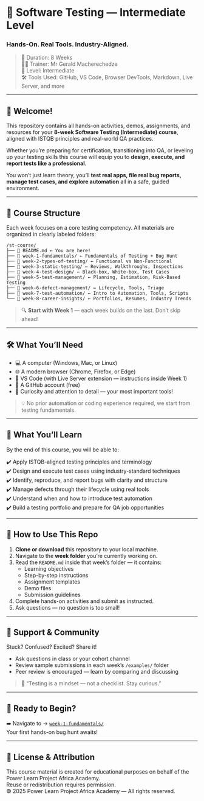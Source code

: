 # 🧪 Software Testing — Intermediate Level
### Hands-On. Real Tools. Industry-Aligned.

> 📅 Duration: 8 Weeks  
> 👩‍🏫 Trainer: Mr Gerald Macherechedze  
> 🎯 Level: Intermediate  
> 🛠️ Tools Used: GitHub, VS Code, Browser DevTools, Markdown, Live Server, and more

---

## 🌟 Welcome!

This repository contains all hands-on activities, demos, assignments, and resources for your **8-week Software Testing (Intermediate) course**, aligned with ISTQB principles and real-world QA practices.

Whether you’re preparing for certification, transitioning into QA, or leveling up your testing skills this course will equip you to **design, execute, and report tests like a professional**.

You won’t just learn theory, you’ll **test real apps, file real bug reports, manage test cases, and explore automation** all in a safe, guided environment.

---

## 🧭 Course Structure

Each week focuses on a core testing competency. All materials are organized in clearly labeled folders:

```
/st-course/
├── 📄 README.md ← You are here!
├── 📁 week-1-fundamentals/ ← Fundamentals of Testing + Bug Hunt
├── 📁 week-2-types-of-testing/ ← Functional vs Non-Functional
├── 📁 week-3-static-testing/ ← Reviews, Walkthroughs, Inspections
├── 📁 week-4-test-design/ ← Black-box, White-box, Test Cases
├── 📁 week-5-test-management/ ← Planning, Estimation, Risk-Based Testing
├── 📁 week-6-defect-management/ ← Lifecycle, Tools, Triage
├── 📁 week-7-test-automation/ ← Intro to Automation, Tools, Scripts
└── 📁 week-8-career-insights/ ← Portfolios, Resumes, Industry Trends
```

> 🔍 **Start with Week 1** — each week builds on the last. Don’t skip ahead!

---

## 🛠️ What You’ll Need

- 💻 A computer (Windows, Mac, or Linux)
- 🌐 A modern browser (Chrome, Firefox, or Edge)
- 📝 VS Code (with Live Server extension — instructions inside Week 1)
- 🐙 A GitHub account (free)
- 🧠 Curiosity and attention to detail — your most important tools!

> 💡 No prior automation or coding experience required, we start from testing fundamentals.

---

## 🎯 What You’ll Learn

By the end of this course, you will be able to:

✔️ Apply ISTQB-aligned testing principles and terminology  
✔️ Design and execute test cases using industry-standard techniques  
✔️ Identify, reproduce, and report bugs with clarity and structure  
✔️ Manage defects through their lifecycle using real tools  
✔️ Understand when and how to introduce test automation  
✔️ Build a testing portfolio and prepare for QA job opportunities

---

## 📝 How to Use This Repo

1. **Clone or download** this repository to your local machine.
2. Navigate to the **week folder** you’re currently working on.
3. Read the `README.md` inside that week’s folder — it contains:
   - Learning objectives
   - Step-by-step instructions
   - Assignment templates
   - Demo files
   - Submission guidelines
4. Complete hands-on activities and submit as instructed.
5. Ask questions — no question is too small!

---

## 🤝 Support & Community

Stuck? Confused? Excited? Share it!

- Ask questions in class or your cohort channel
- Review sample submissions in each week’s `/examples/` folder
- Peer review is encouraged — learn by comparing and discussing

> 💬 “Testing is a mindset — not a checklist. Stay curious.”

---

## 🚀 Ready to Begin?

➡️ Navigate to → [`week-1-fundamentals/`](swt-wk1/)  
Your first hands-on bug hunt awaits!

---

## 📜 License & Attribution

This course material is created for educational purposes on behalf of the Power Learn Project Africa Academy.  
Reuse or redistribution requires permission.  
© 2025 Power Learn Project Africa Academy — All rights reserved.
